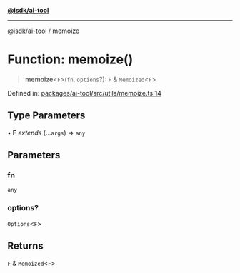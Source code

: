 [**@isdk/ai-tool**](../README.md)

***

[@isdk/ai-tool](../globals.md) / memoize

# Function: memoize()

> **memoize**\<`F`\>(`fn`, `options`?): `F` & `Memoized`\<`F`\>

Defined in: [packages/ai-tool/src/utils/memoize.ts:14](https://github.com/isdk/ai-tool.js/blob/c084189f913fb955b91b492de68bd07ce78f8c82/src/utils/memoize.ts#L14)

## Type Parameters

• **F** *extends* (...`args`) => `any`

## Parameters

### fn

`any`

### options?

`Options`\<`F`\>

## Returns

`F` & `Memoized`\<`F`\>
